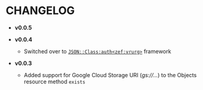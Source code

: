 # CHANGELOG

  - **v0.0.5**

  - **v0.0.4**
    
      - Switched over to [`JSON::Class:auth<zef:vrurg>`](https://raku.land/zef:vrurg/JSON::Class) framework

  - **v0.0.3**
    
      - Added support for Google Cloud Storage URI (*gs://...*) to the Objects resource method `exists`
